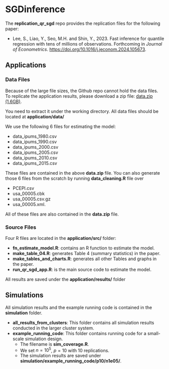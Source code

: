 
<!-- README.md is generated from README.Rmd. Please edit that file -->

# SGDinference

The **replication_qr_sgd** repo provides the replication files for the
following paper:

- Lee, S., Liao, Y., Seo, M.H. and Shin, Y., 2023. Fast inference for
  quantile regression with tens of millions of observations.
  Forthcoming in *Journal of Econometrics*.
  <https://doi.org/10.1016/j.jeconom.2024.105673>.

## Applications

### Data Files

Because of the large file sizes, the Github repo cannot hold the data
files. To replicate the application results, please download a zip file:
[data.zip
(1.6GB)](https://drive.google.com/uc?export=download&id=18MFUXX7nxd_Bq3XHds50GJeKNjHLo6yN).

You need to extract it under the working directory. All data files
should be located at **application/data/**

We use the following 6 files for estimating the model:

- data_ipums_1980.csv
- data_ipums_1990.csv
- data_ipums_2000.csv
- data_ipums_2005.csv
- data_ipums_2010.csv
- data_ipums_2015.csv

These files are contained in the above **data.zip** file. You can also
generate those 6 files from the scratch by running **data_cleaning.R**
file over

- PCEPI.csv
- usa_00005.cbk
- usa_00005.csv.gz
- usa_00005.xml.

All of these files are also contained in the **data.zip** file.

### Source Files

Four R files are located in the **application/src/** folder:

- **fn_estimate_model.R**: contains an R function to estimate the model.
- **make_table_04.R**: generates Table 4 (summary statistics) in the
  paper.
- **make_tables_and_charts.R**: generates all other Tables and graphs in
  the paper.
- **run_qr_sgd_app.R**: is the main source code to estimate the model.

All results are saved under the **application/results/** folder

## Simulations

All simulation results and the example running code is contained in the **simulation** folder. 

- **all_results_from_clusters**: This folder contains all simulation results conducted in the larger cluster system.
- **example_running_code**: This folder contains running code for a small-scale simulation design. 
    - The filename is **sim_coverage.R**.
    - We set $n=10^5$, $p=10$ with 10 replications. 
    - The simulation results are saved under **simulation/example_running_code/p10/n1e05/**. 

